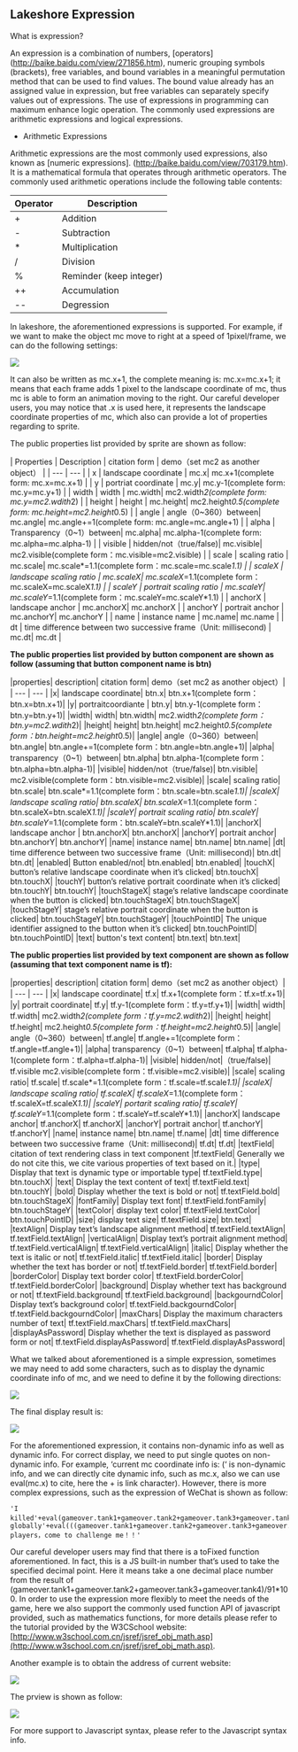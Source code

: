 ## Lakeshore Expression

What is expression?

An expression is a combination of numbers, [operators] (http://baike.baidu.com/view/271856.htm), numeric grouping symbols (brackets), free variables, and bound variables in a meaningful permutation method that can be used to find values. The bound value already has an assigned value in expression, but free variables can separately specify values out of expressions. The use of expressions in programming can maximum enhance logic operation. The commonly used expressions are arithmetic expressions and logical expressions.

* Arithmetic Expressions

Arithmetic expressions are the most commonly used expressions, also known as [numeric expressions]. (http://baike.baidu.com/view/703179.htm). It is a mathematical formula that operates through arithmetic operators. The commonly used arithmetic operations include the following table contents:


| Operator | Description |
| --- | --- |
| +	| Addition |  
| -	| Subtraction | 
| *	| Multiplication | 
| /	| Division | 
| %	| Reminder (keep integer) | 
| ++ | Accumulation | 
| -- | Degression | 

In lakeshore, the aforementioned expressions is supported. For example, if we want to make the object mc move to right at a speed of 1pixel/frame, we can do the following settings:

![](56b1cb73f181c.png)

It can also be written as mc.x+1, the complete meaning is: mc.x=mc.x+1; it means that each frame adds 1 pixel to the landscape coordinate of mc, thus mc is able to form an animation moving to the right. Our careful developer users, you may notice that .x is used here, it represents the landscape coordinate properties of mc, which also can provide a lot of properties regarding to sprite.

The public properties list provided by sprite are shown as follow:

| Properties |	Description |	citation form |	demo（set mc2 as another object） |
| --- | --- |
| x |	landscape coordinate |	mc.x|	mc.x+1(complete form: mc.x=mc.x+1) |
| y |	portriat coordinate |	mc.y|	mc.y-1(complete form: mc.y=mc.y+1) |
| width |	width |	mc.width|	mc2.width*2(complete form: mc.y=mc2.wdith*2) |
| height |	height |	mc.height|	mc2.height*0.5(complete form: mc.height=mc2.height*0.5) |
| angle |	angle（0~360）between|	mc.angle|	mc.angle+=1(complete form: mc.angle=mc.angle+1) |
| alpha |	Transparency（0~1）between|	mc.alpha|	mc.alpha-1(complete form: mc.alpha=mc.alpha-1) |
| visible |	hidden/not（true/false)|	mc.visible|	mc2.visible(complete form：mc.visible=mc2.visible) |
| scale |	scaling ratio |	mc.scale|	mc.scale*=1.1(complete form：mc.scale=mc.scale*1.1) |
| scaleX |	landscape scaling ratio |	mc.scaleX|	mc.scaleX*=1.1(complete form：mc.scaleX=mc.scaleX*1.1) |
| scaleY |	portrait scaling ratio |	mc.scaleY|	mc.scaleY*=1.1(complete form：mc.scaleY=mc.scaleY*1.1) |
| anchorX |	landscape anchor |	mc.anchorX|	mc.anchorX |
| anchorY |	portrait anchor |	mc.anchorY|	mc.anchorY |
| name |	instance name |	mc.name|	mc.name |
| dt |	time difference between two successive frame（Unit: millisecond) |	mc.dt|	mc.dt |


**The public properties list provided by button component are shown as follow (assuming that button component name is btn)**


|properties|	description|	citation form|	demo（set mc2 as another object）|
| --- | --- |
|x|	landscape coordinate|	btn.x|	btn.x+1(complete form：btn.x=btn.x+1)|
|y|	portraitcoordiante |	btn.y|	btn.y-1(complete form：btn.y=btn.y+1)|
|width|	width|	btn.width|	mc2.width*2(complete form：btn.y=mc2.wdith*2)|
|height|	height|	btn.height|	mc2.height*0.5(complete form：btn.height=mc2.height*0.5)|
|angle|	angle（0~360）between|	btn.angle|	btn.angle+=1(complete form：btn.angle=btn.angle+1)|
|alpha|	transparency（0~1）between|	btn.alpha|	btn.alpha-1(complete form：btn.alpha=btn.alpha-1)|
|visible|	hidden/not（true/false)|	btn.visible|	mc2.visible(complete form：btn.visible=mc2.visible)|
|scale|	scaling ratio|	btn.scale|	btn.scale*=1.1(complete form：btn.scale=btn.scale*1.1)|
|scaleX|	landscape scaling ratio|	btn.scaleX|	btn.scaleX*=1.1(complete form：btn.scaleX=btn.scaleX*1.1)|
|scaleY|	portrait scaling ratio|	btn.scaleY|	btn.scaleY*=1.1(complete form：btn.scaleY=btn.scaleY*1.1)|
|anchorX|	landscape anchor |	btn.anchorX|	btn.anchorX|
|anchorY|	portrait anchor|	btn.anchorY|	btn.anchorY|
|name|	instance name|	btn.name|	btn.name|
|dt|	time difference between two successive frame（Unit: millisecond)|	btn.dt|	btn.dt|
|enabled|	Button enabled/not|	btn.enabled|	btn.enabled|
|touchX|	button’s relative landscape coordinate when it’s clicked|	btn.touchX|	btn.touchX|
|touchY|	button’s relative portrait coordinate when it’s clicked|	btn.touchY|	btn.touchY|
|touchStageX|	stage’s relative landscape coordinate when the button is clicked|	btn.touchStageX|	btn.touchStageX|
|touchStageY|	stage’s relative portrait coordinate when the button is clicked|	btn.touchStageY|	btn.touchStageY|
|touchPointID|	The unique identifier assigned to the button when it’s clicked|	btn.touchPointID|	btn.touchPointID|
|text|	button's text content|	btn.text|	btn.text|

**The public properties list provided by text component are shown as follow (assuming that text component name is tf):**

|properties|	description|	citation form| demo（set mc2 as another object）|
| --- | --- |
|x|	landscape coordinate|	tf.x|	tf.x+1(complete form：tf.x=tf.x+1)|
|y|	portrait coordinate|	tf.y|	tf.y-1(complete form：tf.y=tf.y+1)|
|width|	width|	tf.width|	mc2.width*2(complete form：tf.y=mc2.wdith*2)|
|height|	height|	tf.height|	mc2.height*0.5(complete form：tf.height=mc2.height*0.5)|
|angle|	angle（0~360）between|	tf.angle|	tf.angle+=1(complete form：tf.angle=tf.angle+1)|
|alpha|	transparency（0~1）between|	tf.alpha|	tf.alpha-1(complete form：tf.alpha=tf.alpha-1)|
|visible|	hidden/not|（true/false)|	tf.visible	mc2.visible(complete form：tf.visible=mc2.visible)|
|scale|	scaling ratio|	tf.scale|	tf.scale*=1.1(complete form：tf.scale=tf.scale*1.1)|
|scaleX|	landscape scaling ratio|	tf.scaleX|	tf.scaleX*=1.1(complete form：tf.scaleX=tf.scaleX*1.1)|
|scaleY|	portarit scaling ratio|	tf.scaleY|	tf.scaleY*=1.1(complete form：tf.scaleY=tf.scaleY*1.1)|
|anchorX|	landscape anchor|	tf.anchorX|	tf.anchorX|
|anchorY|	portrait anchor|	tf.anchorY|	tf.anchorY|
|name|	instance name|	btn.name|	tf.name|
|dt|	time difference between two successive frame（Unit: millisecond)|	tf.dt|	tf.dt|
|textField|	citation of text rendering class in text component |tf.textField|	Generally we do not cite this, we cite various properties of text based on it.|
|type|	Display that text is dynamic type or importable type|	tf.textField.type|	btn.touchX|
|text|	Display the text content of text|	tf.textField.text|	btn.touchY|
|bold|	Display whether the text is bold or not|	tf.textField.bold|	btn.touchStageX|
|fontFamily|	Display text font|	tf.textField.fontFamily|	btn.touchStageY|
|textColor|	display text color|	tf.textField.textColor|	btn.touchPointID|
|size|	display text size|	tf.textField.size|	btn.text|
|textAlign|	Display text’s landscape alignment method|	tf.textField.textAlign|	tf.textField.textAlign|
|verticalAlign|	Display text’s portrait alignment method|	tf.textField.verticalAlign|	tf.textField.verticalAlign|
|italic|	Display whether the text is italic or not|	tf.textField.italic|	tf.textField.italic|
|border|	Display whether the text has border or not|	tf.textField.border|	tf.textField.border|
|borderColor|	Display text border color|	tf.textField.borderColor|	tf.textField.borderColor|
|background|	Display whether text has background or not|	tf.textField.background|	tf.textField.background|
|backgourndColor|	Display text’s background color|	tf.textField.backgourndColor|	tf.textField.backgourndColor|
|maxChars|	Display the maximum characters number of text|	tf.textField.maxChars|	tf.textField.maxChars|
|displayAsPassword|	Display whether the text is displayed as password form or not|	tf.textField.displayAsPassword|	tf.textField.displayAsPassword|

What we talked about aforementioned is a simple expression, sometimes we may need to add some characters, such as to display the dynamic coordinate info of mc, and we need to define it by the following directions:

![](56b1cb7420d5c.png)

The final display result is:

![](56b1cb743d12a.png)

For the aforementioned expression, it contains non-dynamic info as well as dynamic info. For correct display, we need to put single quotes on non-dynamic info. For example, ‘current mc coordinate info is: (‘ is non-dynamic info, and we can directly cite dynamic info, such as mc.x, also we can use eval(mc.x) to cite, here the + is link character). However, there is more complex expressions, such as the expression of WeChat is shown as follow:

```
'I killed'+eval(gameover.tank1+gameover.tank2+gameover.tank3+gameover.tank4)+'ttanks，'+'Defeated globally'+eval(((gameover.tank1+gameover.tank2+gameover.tank3+gameover.tank4)/91*100).toFixed(1))+'% players，come to challenge me！！'
```

Our careful developer users may find that there is a toFixed function aforementioned. In fact, this is a JS built-in number that’s used to take the specified decimal point. Here it means take a one decimal place number from the result of (gameover.tank1+gameover.tank2+gameover.tank3+gameover.tank4)/91*100. In order to use the expression more flexibly to meet the needs of the game, here we also support the commonly used function API of javascript provided, such as mathematics functions, for more details please refer to the tutorial provided by the W3CSchool website: [http://www.w3school.com.cn/jsref/jsref_obj_math.asp](http://www.w3school.com.cn/jsref/jsref_obj_math.asp).

Another example is to obtain the address of current website:

![](56b1cb7464ad4.png)

The prview is shown as follow:

![](56b1cb74911ab.png)

For more support to Javascript syntax, please refer to the Javascript syntax info.